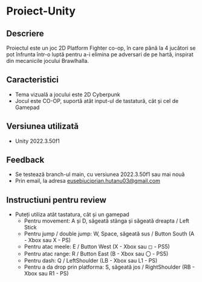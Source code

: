 # Proiect-Unity

## Descriere
Proiectul este un joc 2D Platform Fighter co-op, în care până la 4 jucători se pot înfrunta într-o luptă pentru a-i elimina pe adversari de pe hartă, inspirat din mecanicile jocului Brawlhalla.

## Caracteristici
- Tema vizuală a jocului este 2D Cyberpunk
- Jocul este CO-OP, suportă atât input-ul de tastatură, cât și cel de Gamepad

## Versiunea utilizată
- Unity 2022.3.50f1

## Feedback
- Se testează branch-ul main, cu versiunea 2022.3.50f1 sau mai nouă
- Prin email, la adresa eusebiuciprian.hutanu03@gmail.com

## Instructiuni pentru review
- Puteți utiliza atât tastatura, cât și un gamepad
  - Pentru movement: A și D, săgeată stânga și săgeată dreapta / Left Stick
  - Pentru jump / double jump: W, Space, săgeată sus / Button South (A - Xbox sau X - PS)
  - Pentru atac meele: E / Button West (X - Xbox sau ◻ - PS5)
  - Pentru atac range: R / Button East (B - Xbox sau 〇 - PS5)
  - Pentru dash: Q / LeftShoulder (LB - Xbox sau L1 - PS)
  - Pentru a da drop prin platforma: S, săgeată jos / RightShoulder (RB - Xbox sau R1 - PS)
